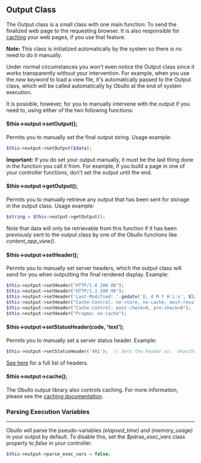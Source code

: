 ## Output Class

The Output class is a small class with one main function: To send the finalized web page to the requesting browser. It is also responsible for [caching](/docs/advanced/#caching-and-compression) your web pages, if you use that feature.

**Note:** This class is initialized automatically by the system so there is no need to do it manually.

Under normal circumstances you won't even notice the Output class since it works transparently without your intervention. For example, when you use the <dfn>new keyword</dfn> to load a view file, it's automatically passed to the Output class, which will be called automatically by Obullo at the end of system execution.

It is possible, however, for you to manually intervene with the output if you need to, using either of the two following functions:

#### $this->output->setOutput();

Permits you to manually set the final output string. Usage example:

```php
$this->output->setOutput($data);
```

**Important:** If you do set your output manually, it must be the last thing done in the function you call it from. For example, if you build a page in one of your controller functions, don't set the output until the end.

#### $this->output->getOutput();

Permits you to manually retrieve any output that has been sent for storage in the output class. Usage example:

```php
$string = $this->output->getOutput();
```

Note that data will only be retrievable from this function if it has been previously sent to the output class by one of the Obullo functions like <var>content_app_view()</var>.

#### $this->output->setHeader();

Permits you to manually set server headers, which the output class will send for you when outputting the final rendered display. Example:

```php
$this->output->setHeader("HTTP/1.0 200 OK");
$this->output->setHeader("HTTP/1.1 200 OK");
$this->output->setHeader('Last-Modified: '.gmdate('D, d M Y H:i:s', $last_update).' GMT');
$this->output->setHeader("Cache-Control: no-store, no-cache, must-revalidate");
$this->output->setHeader("Cache-Control: post-check=0, pre-check=0");
$this->output->setHeader("Pragma: no-cache"); 
```

#### $this->output->setStatusHeader(code, 'text');

Permits you to manually set a server status header. Example:

```php
$this->output->setStatusHeader('401');  // Sets the header as:  Unauthorized
```

[See here](http://www.w3.org/Protocols/rfc2616/rfc2616-sec10.html) for a full list of headers.

#### $this->output->cache();

The Obullo output library also controls caching. For more information, please see the [caching documentation](/docs/advanced/#caching-and-compression).

### Parsing Execution Variables

------

Obullo will parse the pseudo-variables <var>(elapsed_time)</var> and <var>(memory_usage)</var> in your output by default. To disable this, set the <var>$parse_exec_vars</var> class property to <var>false</var> in your controller. 

```php
$this->output->parse_exec_vars = false; 
```